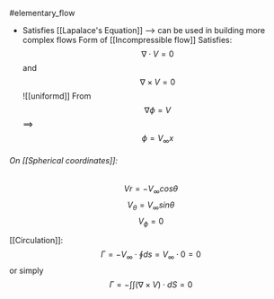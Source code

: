 #elementary_flow

-  Satisfies [[Lapalace's Equation]] --> can be used in building more complex flows
Form of [[Incompressible flow]]
Satisfies:
$$\nabla \cdot V=0$$and $$\nabla \times V=0$$
![[uniformd]]
From $$\nabla \phi =V$$
==>
$$\phi=V_\infty x $$
###### On [[Spherical coordinates]]:
$$Vr=-V_\infty cos\theta$$
$$V_\theta =V_\infty sin\theta$$
$$V_\phi =0$$

[[Circulation]]:
$$\Gamma =-V_\infty \cdot \oint ds=V_\infty \cdot 0=0$$
or simply $$\Gamma=-\int\int(\nabla\times V)\cdot dS=0$$
